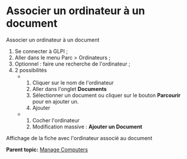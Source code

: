 Associer un ordinateur à un document
====================================

Associer un ordinateur à un document

1.  Se connecter à GLPI ;
2.  Aller dans le menu Parc \> Ordinateurs ;
3.  Optionnel : faire une recherche de l'ordinateur ;
4.  2 possibilités
    -   1.  Cliquer sur le nom de l'ordinateur
        2.  Aller dans l'onglet **Documents**
        3.  Sélectionner un document ou cliquer sur le bouton
            **Parcourir** pour en ajouter un.
        4.  Ajouter

    -   1.  Cocher l'ordinateur
        2.  Modification massive : **Ajouter un Document**

Affichage de la fiche avec l'ordinateur associé au document

**Parent topic:** [Manage
Computers](../glpi/inventory_computer.html "Computers are managed from the menu Assets > Computers")
